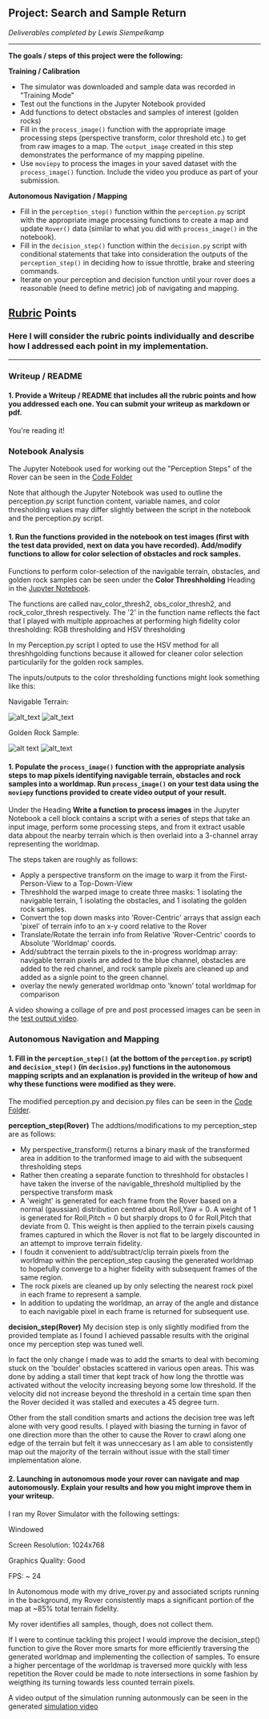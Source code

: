 ## Project: Search and Sample Return
*Deliverables completed by Lewis Siempelkamp*

---


**The goals / steps of this project were the following:**  

**Training / Calibration**  

* The simulator was downloaded and sample data was recorded in "Training Mode"
* Test out the functions in the Jupyter Notebook provided
* Add functions to detect obstacles and samples of interest (golden rocks)
* Fill in the `process_image()` function with the appropriate image processing steps (perspective transform, color threshold etc.) to get from raw images to a map.  The `output_image` created in this step demonstrates the performance of my mapping pipeline.
* Use `moviepy` to process the images in your saved dataset with the `process_image()` function.  Include the video you produce as part of your submission.

**Autonomous Navigation / Mapping**

* Fill in the `perception_step()` function within the `perception.py` script with the appropriate image processing functions to create a map and update `Rover()` data (similar to what you did with `process_image()` in the notebook). 
* Fill in the `decision_step()` function within the `decision.py` script with conditional statements that take into consideration the outputs of the `perception_step()` in deciding how to issue throttle, brake and steering commands. 
* Iterate on your perception and decision function until your rover does a reasonable (need to define metric) job of navigating and mapping.  

[//]: # (Image References)

[image1]: ./output/input_raw.jpg
[image2]: ./output/output_nav_thresh.jpg
[image3]: ./calibration_images/example_rock1.jpg
[image4]: ./output/rock_threshed.jpg 

## [Rubric](https://review.udacity.com/#!/rubrics/916/view) Points
### Here I will consider the rubric points individually and describe how I addressed each point in my implementation.  

---
### Writeup / README

#### 1. Provide a Writeup / README that includes all the rubric points and how you addressed each one.  You can submit your writeup as markdown or pdf.  

You're reading it!

### Notebook Analysis

The Jupyter Notebook used for working out the "Perception Steps" of the Rover can be seen in the [Code Folder](code/)

Note that although the Jupyter Notebook was used to outline the perception.py script function content, variable names, and color thresholding values may differ slightly between the script in the notebook and the perception.py script. 

#### 1. Run the functions provided in the notebook on test images (first with the test data provided, next on data you have recorded). Add/modify functions to allow for color selection of obstacles and rock samples.

Functions to perform color-selection of the navigable terrain, obstacles, and golden rock samples can be seen under the **Color Threshholding** Heading in the [Jupyter Notebook](code/Rover_Project_Test_Notebook.ipynb).

The functions are called nav_color_thresh2, obs_color_thresh2, and rock_color_thresh respectively. The '2' in the function name reflects the fact that I played with multiple approaches at performing high fidelity color thresholding: RGB thresholding and HSV thresholding

In my Perception.py script I opted to use the HSV method for all threshhgolding functions because it allowed for cleaner color selection particularily for the golden rock samples.

The inputs/outputs to the color thresholding functions might look something like this:

Navigable Terrain:

![alt_text][image1]
![alt_text][image2]

Golden Rock Sample:

![alt text][image3]
![alt_text][image4]

#### 1. Populate the `process_image()` function with the appropriate analysis steps to map pixels identifying navigable terrain, obstacles and rock samples into a worldmap.  Run `process_image()` on your test data using the `moviepy` functions provided to create video output of your result. 

Under the Heading **Write a function to process images** in the Jupyter Notebook a cell block contains a script with a series of steps that take an input image, perform some processing steps, and from it extract usable data abpout the nearby terrain which is then overlaid into a 3-channel array representing the worldmap.

The steps taken are roughly as follows:
* Apply a perspective transform on the image to warp it from the First-Person-View to a Top-Down-View
* Threshhold the warped image to create three masks: 1 isolating the navigable terrain, 1 isolating the obstacles, and 1 isolating the golden rock samples.
* Convert the top down masks into 'Rover-Centric' arrays that assign each 'pixel' of terrain info to an x-y coord relative to the Rover
* Translate/Rotate the terrain info from Relative 'Rover-Centric' coords to Absolute 'Worldmap' coords.
* Add/subtract the terrain pixels to the in-progress worldmap array: navigable terrain pixels are added to the blue channel, obstacles are added to the red channel, and rock sample pixels are cleaned up and added as a signle point to the green channel. 
* overlay the newly generated worldmap onto 'known' total worldmap for comparison

A video showing a collage of pre and post processed images can be seen in the [test output video](output/test_mapping.mp4).


### Autonomous Navigation and Mapping

#### 1. Fill in the `perception_step()` (at the bottom of the `perception.py` script) and `decision_step()` (in `decision.py`) functions in the autonomous mapping scripts and an explanation is provided in the writeup of how and why these functions were modified as they were.

The modified perception.py and decision.py files can be seen in the [Code Folder](code/).

**perception_step(Rover)**
The addtions/modifications to my perception_step are as follows:
* My perspective_transform() returns a binary mask of the transformed area in addition to the tranformed image to aid with the subsequent thresholding steps
* Rather then creating a separate function to threshhold for obstacles I have taken the inverse of the navigable_threshold multiplied by the perspective transform mask
* A 'weight' is generated for each frame from the Rover based on a normal (gaussian) distribution centred about Roll,Yaw = 0. A weight of 1 is generated for Roll,Pitch = 0 but sharply drops to 0 for Roll,Pitch that deviate from 0. This weight is then applied to the terrain pixels causing frames captured in which the Rover is not flat to be largely discounted in an attempt to improve terrain fidelity.
* I foudn it convenient to add/subtract/clip terrain pixels from the worldmap within the perception_step causing the generated worldmap to hopefully converge to a higher fidelity with subsequent frames of the same region. 
* The rock pixels are cleaned up by only selecting the nearest rock pixel in each frame to represent a sample.
* In addition to updating the worldmap, an array of the angle and distance to each navigable pixel in each frame is returned for subsequent use.

**decision_step(Rover)**
My decision step is only slightly modified from the provided template as I found I achieved passable results with the original once my perception step was tuned well.

In fact the only change I made was to add the smarts to deal with becoming stuck on the 'boulder' obstacles scattered in various open areas. This was done by adding a stall timer that kept track of how long the throttle was activated without the velocity increasing beyong some low threshold. If the velocity did not increase beyond the threshold in a certain time span then the Rover decided it was stalled and executes a 45 degree turn.

Other from the stall condition smarts and actions the decision tree was left alone with very good results. I played with biasing the turning in favor of one direction more than the other to cause the Rover to crawl along one edge of the terrain but felt it was unneccesary as I am able to consistently map out the majority of the terrain without issue with the stall timer implementation alone.


#### 2. Launching in autonomous mode your rover can navigate and map autonomously.  Explain your results and how you might improve them in your writeup.  

I ran my Rover Simulator with the following settings:

Windowed

Screen Resolution: 1024x768

Graphics Quality: Good

FPS: ~ 24

In Autonomous mode with my drive_rover.py and associated scripts running in the background, my Rover consistently maps a significant portion of the map at ~85% total terrain fidelity.

My rover identifies all samples, though, does not collect them.

If I were to continue tackling this project I would improve the decision_step() function to give the Rover more smarts for more efficiently traversing the generated worldmap and implementing the collection of samples. To ensure a higher percentage of the worldmap is traversed more quickly with less repetition the Rover could be made to note intersections in some fashion by weigthing its turning towards less counted terrain pixels.

A video output of the simulation running autonmously can be seen in the generated [simulation video](output/Autonomous_Video.mp4)

